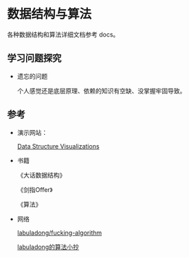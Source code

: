 # 数据结构与算法

各种数据结构和算法详细文档参考 docs。



## 学习问题探究

+ 遗忘的问题

  个人感觉还是底层原理、依赖的知识有空缺、没掌握牢固导致。



## 参考

+ 演示网站：

  [Data Structure Visualizations](https://www.cs.usfca.edu/~galles/visualization/Algorithms.html)

+ 书籍

  《大话数据结构》

  《剑指Offer》

  《算法》

  

+ 网络

  [labuladong/fucking-algorithm](https://github.com/labuladong/fucking-algorithm)

  [labuladong的算法小抄](https://labuladong.gitbook.io/algo/)



